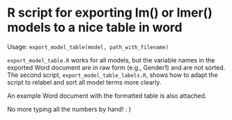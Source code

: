 # R script for exporting lm() or lmer() models to a nice table in word

Usage:
`export_model_table(model, path_with_filename)`

`export_model_table.R` works for all models, but the variable names in the exported Word document are in raw form (e.g., Gender1) and are not sorted. The second script, `export_model_table_labels.R`, shows how to adapt the script to relabel and sort all model terms more clearly.
 
An example Word document with the formatted table is also attached.
 
No more typing all the numbers by hand! : )
